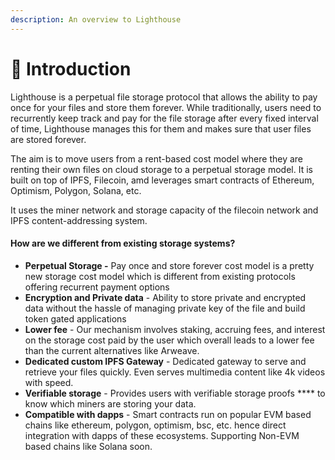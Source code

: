 ```yaml
---
description: An overview to Lighthouse
---
```


# 👋 Introduction

Lighthouse is a perpetual file storage protocol that allows the ability to pay once for your files and store them forever. While traditionally, users need to recurrently keep track and pay for the file storage after every fixed interval of time, Lighthouse manages this for them and makes sure that user files are stored forever.&#x20;

The aim is to move users from a rent-based cost model where they are renting their own files on cloud storage to a perpetual storage model. It is built on top of IPFS, Filecoin, amd leverages smart contracts of Ethereum, Optimism, Polygon, Solana, etc.&#x20;

It uses the miner network and storage capacity of the filecoin network and IPFS content-addressing system.

#### How are we different from existing storage systems? <a href="#docs-internal-guid-b71b2036-7fff-9a19-aed9-151d92819f81" id="docs-internal-guid-b71b2036-7fff-9a19-aed9-151d92819f81"></a>

* **Perpetual Storage -** Pay once and store forever cost model is a pretty new storage cost model which is different from existing protocols offering recurrent payment options
* **Encryption and Private data** - Ability to store private and encrypted data without the hassle of managing private key of the file and build token gated applications
* **Lower fee** - Our mechanism involves staking, accruing fees, and interest on the storage cost paid by the user which overall leads to a lower fee than the current alternatives like Arweave.&#x20;
* **Dedicated custom IPFS Gateway** - Dedicated gateway to serve and retrieve your files quickly. Even serves multimedia content like 4k videos with speed.
* **Verifiable storage** - Provides users with verifiable storage proofs **** to know which miners are storing your data.
* **Compatible with dapps** - Smart contracts run on popular EVM based chains like ethereum, polygon, optimism, bsc, etc. hence direct integration with dapps of these ecosystems. Supporting Non-EVM based chains like Solana soon.
